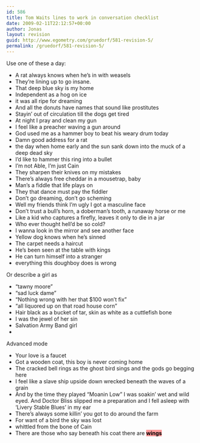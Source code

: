 ```yaml
---
id: 586
title: Tom Waits lines to work in conversation checklist
date: 2009-02-11T22:12:57+00:00
author: Jonas
layout: revision
guid: http://www.egometry.com/gruedorf/581-revision-5/
permalink: /gruedorf/581-revision-5/
---
```

Use one of these a day:

  * A rat always knows when he&#8217;s in with weasels
  * They&#8217;re lining up to go insane.
  * That deep blue sky is my home
  * Independent as a hog on ice
  * it was all ripe for dreaming
  * And all the donuts have names that sound like prostitutes
  * Stayin&#8217; out of circulation till the dogs get tired
  * At night I pray and clean my gun
  * I feel like a preacher waving a gun around
  * God used me as a hammer boy to beat his weary drum today
  * Damn good address for a rat
  * the day when home early and the sun sank down into the muck of a deep dead sky
  * I&#8217;d like to hammer this ring into a bullet
  * I&#8217;m not Able, I&#8217;m just Cain
  * They sharpen their knives on my mistakes
  * There&#8217;s always free cheddar in a mousetrap, baby
  * Man&#8217;s a fiddle that life plays on
  * They that dance must pay the fiddler
  * Don&#8217;t go dreaming, don&#8217;t go scheming
  * Well my friends think I&#8217;m ugly I got a masculine face
  * Don&#8217;t trust a bull&#8217;s horn, a doberman&#8217;s tooth, a runaway horse or me
  * Like a kid who captures a firefly, leaves it only to die in a jar
  * Who ever thought hell&#8217;d be so cold?
  * I wanna look in the mirror and see another face
  * Yellow dog knows when he&#8217;s sinned
  * The carpet needs a haircut
  * He&#8217;s been seen at the table with kings
  * He can turn himself into a stranger
  * everything this doughboy does is wrong

Or describe a girl as

  * &#8220;tawny moore&#8221;
  * &#8220;sad luck dame&#8221;
  * &#8220;Nothing wrong with her that $100 won&#8217;t fix&#8221;
  * &#8220;all liquored up on that road house corn&#8221;
  * Hair black as a bucket of tar, skin as white as a cuttlefish bone
  * I was the jewel of her sin
  * <span><span class="txt_1">Salvation Army Band girl</span></span>
  * <span><span class="txt_1"><br /> </span></span>

Advanced mode

  * Your love is a faucet
  * Got a wooden coat, this boy is never coming home
  * The cracked bell rings as the ghost bird sings and the gods go begging here
  * I feel like a slave ship upside down wrecked beneath the waves of a grain
  * And by the time they played &#8220;Moanin Low&#8221; I was soakin&#8217; wet and wild eyed. And Doctor Bliss slipped me a preparation and I fell asleep with &#8216;Livery Stable Blues&#8217; in my ear
  * There&#8217;s always some killin&#8217; you got to do around the farm
  * For want of a bird the sky was lost
  * whittled from the bone of Cain
  * There are those who say beneath his coat there are <strong style="color: black; background-color: #ff9999;">wings</strong>